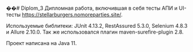 ��#   D i p l o m _ 3 
 Дипломная работа, включившая в себя тесты АПИ и UI-тесты https://stellarburgers.nomoreparties.site/.

Используемые библитеки: JUnit 4.13.2, RestAssured 5.3.0, Selenium 4.8.3 и Allure 2.10.0. Так же использовался плагин maven-surefire-plugin 2.8.

Проект написана на Java 11.
 
